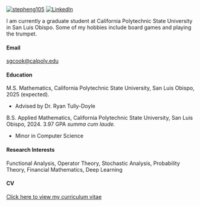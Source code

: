 

[![stepheng105](https://img.shields.io/badge/stepheng105-github-blue?logo=github)](https://github.com/stepheng105) [![LinkedIn](https://img.shields.io/badge/linkedin-%230077B5.svg?style=for-the-badge&logo=linkedin&logoColor=white)](https://www.linkedin.com/in/stephen-cook-569b05209/)

I am currently a graduate student at California Polytechnic State University in San Luis Obispo. Some of my hobbies include board games and playing the trumpet. 

#### Email
<sgcook@calpoly.edu>

#### Education
M.S. Mathematics, California Polytechnic State University, San Luis Obispo, 2025 (expected).
* Advised by Dr. Ryan Tully-Doyle

B.S. Applied Mathematics, California Polytechnic State University, San Luis Obispo, 2024. 3.97 GPA *summa cum laude.*
* Minor in Computer Science 

#### Research Interests
Functional Analysis, Operator Theory, Stochastic Analysis, Probability Theory, Financial Mathematics, Deep Learning

#### CV
[Click here to view my curriculum vitae](https://stepheng105.github.io/static/assets/files/CV.pdf)

